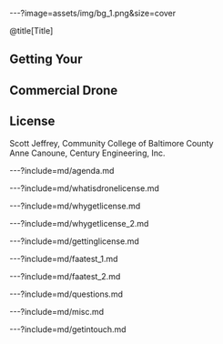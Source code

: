 ---?image=assets/img/bg_1.png&size=cover

@title[Title]

## Getting Your
## Commercial Drone
## License

Scott Jeffrey, Community College of Baltimore County <br>
Anne Canoune, Century Engineering, Inc.

---?include=md/agenda.md

---?include=md/whatisdronelicense.md

---?include=md/whygetlicense.md

---?include=md/whygetlicense_2.md

---?include=md/gettinglicense.md

---?include=md/faatest_1.md

---?include=md/faatest_2.md

---?include=md/questions.md

---?include=md/misc.md

---?include=md/getintouch.md
